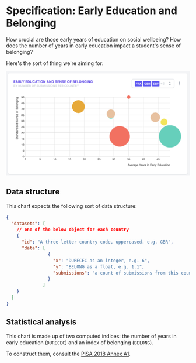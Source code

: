 # Specification: Early Education and Belonging

How crucial are those early years of education on social wellbeing? How does the number of years in early education impact a student's sense of belonging?

Here's the sort of thing we're aiming for:

![A bubble chart of Early Education and Belonging, with the bubbles related to the number of submissions in each country](../../images/early_education_and_belonging.png)

## Data structure

This chart expects the following sort of data structure:

```json
{
  "datasets": [
    // one of the below object for each country
    {
      "id": "A three-letter country code, uppercased. e.g. GBR",
      "data": [
                {
                  "x": "DURECEC as an integer, e.g. 6",
                  "y": "BELONG as a float, e.g. 1.1",
                  "submissions": "a count of submissions from this country as an integer, e.g. 412"
                }
              ]
    }
  ]
}
```

## Statistical analysis

This chart is made up of two computed indices: the number of years in early education (`DURECEC`) and an index of belonging (`BELONG`).

To construct them, consult the [PISA 2018 Annex A1](https://www.oecd-ilibrary.org/sites/84a683c1-en/index.html?itemId=/content/component/84a683c1-en#sect-106).
